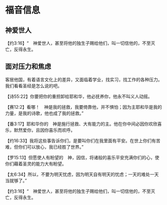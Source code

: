 
# 福音信息


## 神爱世人

【约3:16】“　神爱世人，甚至将他的独生子赐给他们，叫一切信他的，不至灭亡，反得永生。  

## 面对压力和焦虑

客居他国，有着语言文化上的差异，又面临着学业，找实习，找工作的各种压力。我们看看圣经是怎么说的吧。  

【诗55:22】你要把你的重担卸给耶和华，他必抚养你，他永不叫义人动摇。  

【赛12:2】看哪！　神是我的拯救，我要倚靠他，并不惧怕；因为主耶和华是我的力量，是我的诗歌，他也成了我的拯救。”  

【番3:17】耶和华你的　神是施行拯救、大有能力的主。他在你中间必因你欢欣喜乐，默然爱你，且因你喜乐而欢呼。  

【约16:33】我将这些事告诉你们，是要叫你们在我里面有平安。在世上你们有苦难，但你们可以放心，我已经胜了世界。”  

【罗15:13】但愿使人有盼望的　神，因信，将诸般的喜乐平安充满你们的心，使你们藉着圣灵的能力大有盼望。  

【太6:34】所以，不要为明天忧虑，因为明天自有明天的忧虑；一天的难处一天当就够了。”  

【约3:16】“　神爱世人，甚至将他的独生子赐给他们，叫一切信他的，不至灭亡，反得永生。


